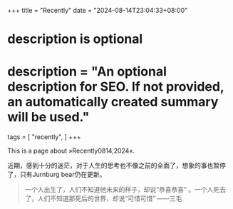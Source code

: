 +++
title = "Recently"
date = "2024-08-14T23:04:33+08:00"
# description is optional
#
# description = "An optional description for SEO. If not provided, an automatically created summary will be used."
tags = [
    "recently",
]
+++

This is a page about »Recently0814,2024«.

近期，感到十分的迷茫，对于人生的思考也不像之前的全面了，想象的事也暂停了，只有Jurnburg bear仍在更新。
> 一个人出生了，人们不知道他未来的样子，却说“恭喜恭喜” 。一个人死去了，人们不知道那死后的世界，却说“可惜可惜” ——三毛


